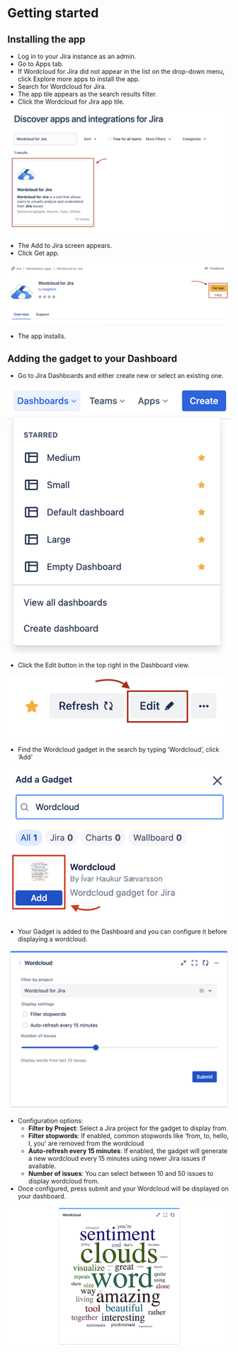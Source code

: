 # Getting started

## **Installing the app**

- Log in to your Jira instance as an admin.
- Go to Apps tab.
- If Wordcloud for Jira did not appear in the list on the drop-down menu, click Explore more apps to install the app.
- Search for Wordcloud for Jira.
- The app tile appears as the search results filter.
- Click the Wordcloud for Jira app tile.
  
![Finding the app](./installing-wfj-1.png)
- The Add to Jira screen appears.
- Click Get app.
  
![Installing the app](./installing-wfj-2.png)

- The app installs.

## **Adding the gadget to your Dashboard**

- Go to Jira Dashboards and either create new or select an existing one.

![Opening Dashboard](./wfj-dashboards.png)

- Click the Edit button in the top right in the Dashboard view.

![Editing the Dashboard](./wfj-dashboards-edit.png)

- Find the Wordcloud gadget in the search by typing ‘Wordcloud’, click ‘Add'

![Adding the gadget](./wfj-gadget-add.png)

- Your Gadget is added to the Dashboard and you can configure it before displaying a wordcloud.

![Configuring the gadget](./wfj-configuration.png)

- Configuration options:
  - **Filter by Project**: Select a Jira project for the gadget to display from.
  - **Filter stopwords**: If enabled, common stopwords like ‘from, to, hello, I, you' are removed from the wordcloud
  - **Auto-refresh every 15 minutes**: If enabled, the gadget will generate a new wordcloud every 15 minutes using newer Jira issues if available.
  - **Number of issues**: You can select between 10 and 50 issues to display wordcloud from.
- Once configured, press submit and your Wordcloud will be displayed on your dashboard.

![Wordcloud](./wfj-wordcloud-displayed.png)